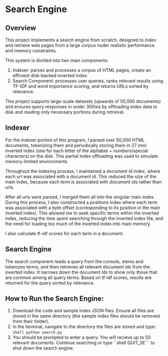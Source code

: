 # Search Engine 

## Overview

This project implements a search engine from scratch, designed to index and retrieve web pages from a large corpus nuder realistic performance and memory constraints.

This system is divided into two main components:
1. Indexer: parses and processes a corpus of HTML pages, create an efficient disk-backed inverted index.
2. Search Component: processes user queries, ranks relevant results using TF-IDF and word importance scoring, and returns URLs sorted by relevance.

This project supports large-scale datasets (upwards of 50,000 documents) and ensures query responses in under 300ms by offloading index data to disk and reading only necessary portions during retrieval.

## Indexer

For the indexer portion of this program, I parsed over 50,000 HTML documents, tokenizing them and periodically storing them in 27 mini inverted index (one for each letter of the alphabet + numbers/special characters) on the disk. This partial index offloading was used to simulate memory-limited environments. 

Throughout the indexing process, I maintained a document id index, where each url was associated with a document id. This reduced the size of the main index, because each term is associated with document ids rather than urls.

After all urls were parsed, I merged them all into the singular main index. During this process, I also constructed a positions index where each term was associated with a byte offset (corresponding to its position in the main inverted index). This allowed me to seek specific terms within the inverted index, reducing the time spent searching through the inverted index file, and the need for loading too much of the inverted index into main memory. 

I also calculate tf-idf scores for each term in a document.


## Search Engine

The search component reads a query from the console, stems and tokenizes terms, and then retrieves all relevant document ids from the inverted index. It narrows down the document ids to show only those that are common among all query terms. Based on tf-idf scores, results are returned for the query sorted by relevance.

## How to Run the Search Engine:

1. Download the code and sample index JSON files. Ensure all files are stored in the same directory (the sample index files should be removed from their folder).
2. In the terminal, navigate to the directory the files are stored and type: ```shell python search.py ```
3. You should be prompted to enter a query. You will recieve up to 50 relevant documents. Continue searching or type ``shell QUIT_SE``` to shut down the search engine.
